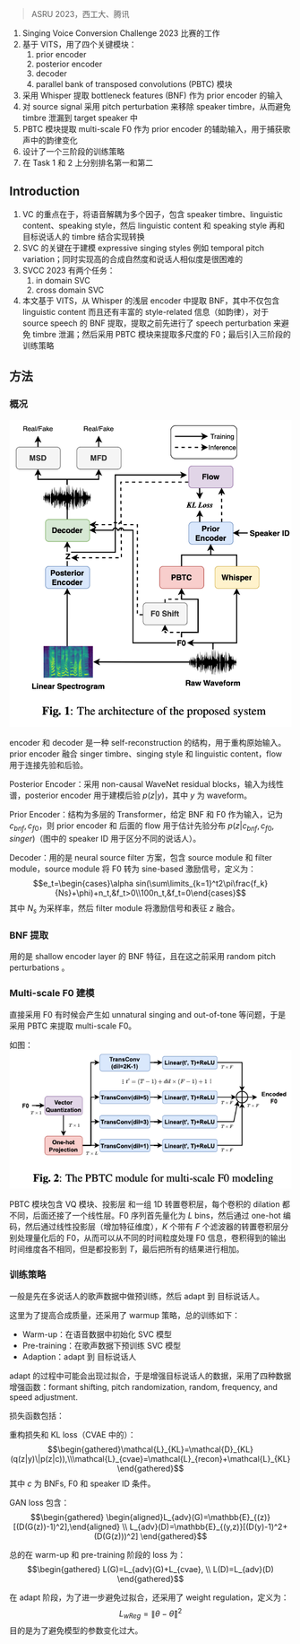 > ASRU 2023，西工大、腾讯

1. Singing Voice Conversion Challenge 2023 比赛的工作
2. 基于 VITS，用了四个关键模块：
	1. prior encoder
	2. posterior encoder
	3. decoder
	4.  parallel bank of transposed convolutions (PBTC) 模块
3. 采用 Whisper 提取 bottleneck features (BNF) 作为 prior encoder 的输入
4. 对 source signal 采用 pitch perturbation 来移除 speaker timbre，从而避免 timbre 泄漏到 target speaker 中
5. PBTC 模块提取 multi-scale F0 作为 prior encoder 的辅助输入，用于捕获歌声中的韵律变化
6. 设计了一个三阶段的训练策略
7. 在 Task 1 和 2 上分别排名第一和第二

## Introduction

1. VC 的重点在于，将语音解耦为多个因子，包含 speaker timbre、linguistic content、speaking style，然后 linguistic content 和 speaking style 再和目标说话人的 timbre 结合实现转换
2. SVC 的关键在于建模 expressive singing styles 例如 temporal pitch variation；同时实现高的合成自然度和说话人相似度是很困难的
3. SVCC 2023 有两个任务：
	1. in domain SVC
	2. cross domain SVC
4. 本文基于 VITS，从 Whisper 的浅层 encoder 中提取 BNF，其中不仅包含 linguistic content 而且还有丰富的 style-related 信息（如韵律），对于 source speech 的 BNF 提取，提取之前先进行了 speech perturbation 来避免 timbre 泄漏；然后采用 PBTC 模块来提取多尺度的 F0；最后引入三阶段的训练策略

## 方法

### 概况

![](image/Pasted%20image%2020231226160326.png)

encoder 和 decoder 是一种 self-reconstruction 的结构，用于重构原始输入。prior encoder 融合 singer timbre、singing style 和 linguistic content，flow 用于连接先验和后验。

Posterior Encoder：采用 non-causal WaveNet residual blocks，输入为线性谱，posterior encoder 用于建模后验 $p(z|y)$，其中 $y$ 为 waveform。

Prior Encoder：结构为多层的 Transformer，给定 BNF 和 F0 作为输入，记为 $c_{bnf},c_{f0}$，则 prior encoder 和 后面的 flow 用于估计先验分布 $p(z|c_{bnf},c_{f0},singer)$（图中的 speaker ID 用于区分不同的说话人）。

Decoder：用的是 neural source filter 方案，包含 source module 和 filter module，source module 将 F0 转为 sine-based 激励信号，定义为：
$$e_t=\begin{cases}\alpha sin(\sum\limits_{k=1}^t2\pi\frac{f_k}{Ns}+\phi)+n_t,&f_t>0\\100n_t,&f_t=0\end{cases}$$
其中 $N_s$ 为采样率，然后 filter module 将激励信号和表征 $z$ 融合。

### BNF 提取

用的是 shallow encoder layer 的 BNF 特征，且在这之前采用 random pitch perturbations 。

### Multi-scale F0 建模

直接采用 F0 有时候会产生如 unnatural singing and out-of-tone 等问题，于是采用 PBTC 来提取 multi-scale F0。

如图：
![](image/Pasted%20image%2020231226194728.png)

PBTC 模块包含 VQ 模块、投影层 和一组 1D 转置卷积层，每个卷积的 dilation 都不同，后面还接了一个线性层。F0 序列首先量化为 $L$ bins，然后通过 one-hot 编码，然后通过线性投影层（增加特征维度），$K$ 个带有 $F$ 个滤波器的转置卷积层分别处理量化后的 F0，从而可以从不同的时间粒度处理 F0 信息，卷积得到的输出时间维度各不相同，但是都投影到 $T$，最后把所有的结果进行相加。

### 训练策略

一般是先在多说话人的歌声数据中做预训练，然后 adapt 到 目标说话人。

这里为了提高合成质量，还采用了 warmup 策略，总的训练如下：
+ Warm-up：在语音数据中初始化 SVC 模型
+ Pre-training：在歌声数据下预训练 SVC 模型
+ Adaption：adapt 到 目标说话人

adapt 的过程中可能会出现过拟合，于是增强目标说话人的数据，采用了四种数据增强函数：formant shifting, pitch randomization, random, frequency, and speed adjustment.

损失函数包括：

重构损失和 KL loss（CVAE 中的）：
$$\begin{gathered}\mathcal{L}_{KL}=\mathcal{D}_{KL}(q(z|y)\|p(z|c)),\\\mathcal{L}_{cvae}=\mathcal{L}_{recon}+\mathcal{L}_{KL}\end{gathered}$$
其中 $c$ 为  BNFs, F0 和 speaker ID 条件。

GAN loss 包含：
$$\begin{gathered}
\begin{aligned}L_{adv}(G)=\mathbb{E}_{(z)}[(D(G(z))-1)^2],\end{aligned} \\
L_{adv}(D)=\mathbb{E}_{(y,z)}[(D(y)-1)^2+(D(G(z)))^2]
\end{gathered}$$

总的在 warm-up 和 pre-training 阶段的 loss 为：
$$\begin{gathered}
L(G)=L_{adv}(G)+L_{cvae}, \\
L(D)=L_{adv}(D)
\end{gathered}$$

在 adapt 阶段，为了进一步避免过拟合，还采用了 weight regulation，定义为：
$$L_{wReg}=\|\theta-\hat{\theta}\|^2$$
目的是为了避免模型的参数变化过大。